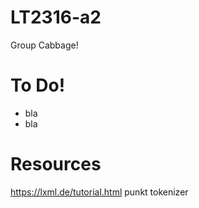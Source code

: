 # LT2316-a2
Group Cabbage!

# To Do! 
 - bla
 - bla


# Resources
https://lxml.de/tutorial.html
punkt tokenizer
